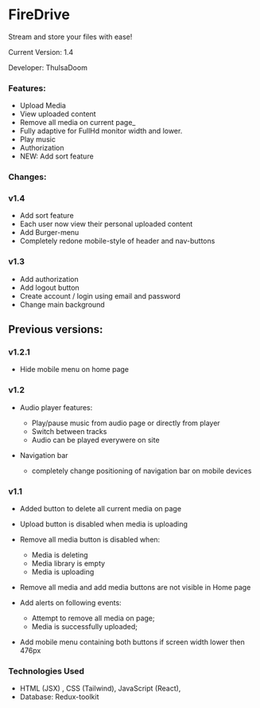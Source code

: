 # FireDrive

Stream and store your files with ease!

Current Version: 1.4

Developer: ThulsaDoom

### Features:

- Upload Media
- View uploaded content
- Remove all media on current page_
- Fully adaptive for FullHd monitor width and lower.
- Play music
- Authorization
- NEW: Add sort feature

### Changes:

### v1.4

- Add sort feature
- Each user now view their personal uploaded content
- Add Burger-menu
- Completely redone mobile-style of header and nav-buttons

### v1.3

- Add authorization
- Add logout button
- Create account / login using email and password
- Change main background

## Previous versions:

### v1.2.1

- Hide mobile menu on home page

### v1.2

- Audio player features:
    - Play/pause music from audio page or directly from player
    - Switch between tracks
    - Audio can be played everywere on site


- Navigation bar
    - completely change positioning of navigation bar on mobile devices

### v1.1

- Added button to delete all current media on page
- Upload button is disabled when media is uploading


- Remove all media button is disabled when:
    - Media is deleting
    - Media library is empty
    - Media is uploading


- Remove all media and add media buttons are not visible in Home page


- Add alerts on following events:
    - Attempt to remove all media on page;
    - Media is successfully uploaded;


- Add mobile menu containing both buttons if screen width lower then 476px

### Technologies Used

- HTML (JSX) , CSS (Tailwind), JavaScript (React),
- Database: Redux-toolkit